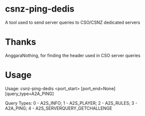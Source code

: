 # csnz-ping-dedis
 A tool used to send server queries to CSO/CSNZ dedicated servers

# Thanks
 AnggaraNothing, for finding the header used in CSO server queries
 
# Usage
 Usage: csnz-ping-dedis <ip> <port_start> [port_end=None] [query_type=A2A_PING]

Query Types: 0 - A2S_INFO; 1 - A2S_PLAYER; 2 - A2S_RULES; 3 - A2A_PING; 4 - A2S_SERVERQUERY_GETCHALLENGE
